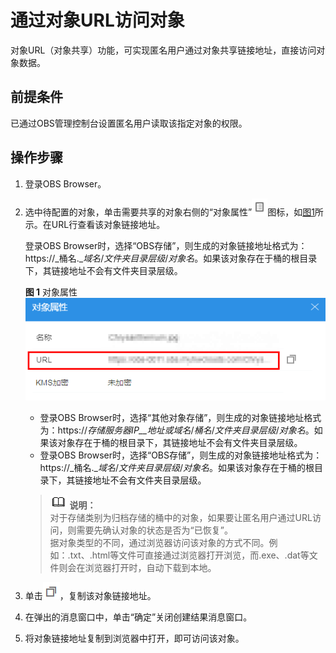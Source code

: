 # 通过对象URL访问对象<a name="zh-cn_topic_0045828971"></a>

对象URL（对象共享）功能，可实现匿名用户通过对象共享链接地址，直接访问对象数据。

## 前提条件<a name="s4ecf44968672497286abe0738d6b2171"></a>

已通过OBS管理控制台设置匿名用户读取该指定对象的权限。

## 操作步骤<a name="sd8bcdd98f0554dc48154e4f9625aa3c7"></a>

1.  登录OBS Browser。
2.  选中待配置的对象，单击需要共享的对象右侧的“对象属性”![](figures/zh-cn_image_0129289380.png)图标，如[图1](#fe095887a5e664d6aa0dd30456edda8b1)所示。在URL行查看该对象链接地址。

    登录OBS Browser时，选择“OBS存储”，则生成的对象链接地址格式为：https://_桶名.__域名_/_文件夹目录层级_/_对象名_。如果该对象存在于桶的根目录下，其链接地址不会有文件夹目录层级。

    **图 1**  对象属性<a name="fe095887a5e664d6aa0dd30456edda8b1"></a>  
    ![](figures/对象属性.png "对象属性")

    -   登录OBS Browser时，选择“其他对象存储”，则生成的对象链接地址格式为：https://_存储服务器IP__地址或域名_/_桶名_/_文件夹目录层级_/_对象名_。如果该对象存在于桶的根目录下，其链接地址不会有文件夹目录层级。
    -   登录OBS Browser时，选择“OBS存储”，则生成的对象链接地址格式为：https://_桶名.__域名_/_文件夹目录层级_/_对象名_。如果该对象存在于桶的根目录下，其链接地址不会有文件夹目录层级。

    >![](public_sys-resources/icon-note.gif) **说明：**   
    >对于存储类别为归档存储的桶中的对象，如果要让匿名用户通过URL访问，则需要先确认对象的状态是否为“已恢复”。  
    >据对象类型的不同，通过浏览器访问该对象的方式不同。例如：.txt、.html等文件可直接通过浏览器打开浏览，而.exe、.dat等文件则会在浏览器打开时，自动下载到本地。  

3.  单击![](figures/zh-cn_image_0141934905.png)，复制该对象链接地址。
4.  在弹出的消息窗口中，单击“确定”关闭创建结果消息窗口。
5.  将对象链接地址复制到浏览器中打开，即可访问该对象。

